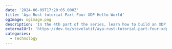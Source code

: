 ```yaml
---
date: '2024-06-09T17:20:05.000Z'
title: 'Aya Rust tutorial Part Four XDP Hello World'
ogImage: ogimage.png
description: 'In the 4th part of the series, learn how to build an XDP program that prints a message every time it receives a packet on an interface'
externalUrl: 'https://dev.to/stevelatif/aya-rust-tutorial-part-four-xdp-hello-world-4c85'
categories:
  - Technology
---
```

